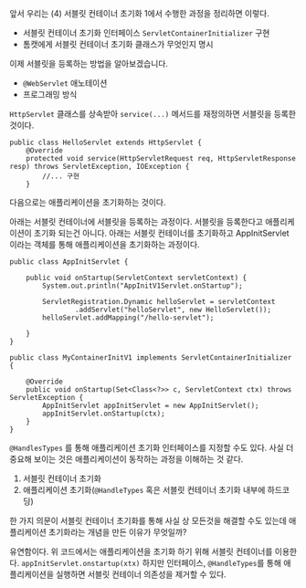 
앞서 우리는 (4) 서블릿 컨테이너 초기화 1에서 수행한 과정을 정리하면 이렇다.

- 서블릿 컨테이너 초기화 인터페이스 `ServletContainerInitializer` 구현
- 톰캣에게 서블릿 컨테이너 초기화 클래스가 무엇인지 명시 


이제 서블릿을 등록하는 방법을 알아보겠습니다.

- `@WebServlet` 애노테이션
- 프로그래밍 방식


`HttpServlet` 클래스를 상속받아 `service(...)` 메서드를 재정의하면 서블릿을 등록한 것이다.

```
public class HelloServlet extends HttpServlet {  
    @Override  
    protected void service(HttpServletRequest req, HttpServletResponse resp) throws ServletException, IOException {  
        //... 구현
    }
```


다음으로는 애플리케이션을 초기화하는 것이다.

아래는 서블릿 컨테이너에 서블릿을 등록하는 과정이다. 서블릿을 등록한다고 애플리케이션이 초기화 되는건 아니다. 아래는 서블릿 컨테이너를 초기화하고 AppInitServlet 이라는 객체를 통해 애플리케이션을 초기화하는 과정이다.


```
public class AppInitServlet {  
  
    public void onStartup(ServletContext servletContext) {  
        System.out.println("AppInitV1Servlet.onStartup");  
        
        ServletRegistration.Dynamic helloServlet = servletContext  
                .addServlet("helloServlet", new HelloServlet());  
        helloServlet.addMapping("/hello-servlet");  
  
    }  
}

public class MyContainerInitV1 implements ServletContainerInitializer {  
  
    @Override  
    public void onStartup(Set<Class<?>> c, ServletContext ctx) throws ServletException {  
        AppInitServlet appInitServlet = new AppInitServlet();  
        appInitServlet.onStartup(ctx);  
    }  
}
```



 `@HandlesTypes` 를 통해 애플리케이션 초기화 인터페이스를 지정할 수도 있다. 사실 더 중요해 보이는 것은 애플리케이션이 동작하는 과정을 이해하는 것 같다.

1. 서블릿 컨테이너 초기화
2. 애플리케이션 초기화(`@HandleTypes` 혹은 서블릿 컨테이너 초기화 내부에 하드코딩)

한 가지 의문이 서블릿 컨테이너 초기화를 통해 사실 상 모든것을 해결할 수도 있는데 애플리케이션 초기화라는 개념을 만든 이유가 무엇일까?

유연함이다. 위 코드에서는 애플리케이션을 초기화 하기 위해 서블릿 컨테이너를 이용한다. `appInitServlet.onstartup(xtx)` 하지만 인터페이스, `@HandleTypes`를 통해 애플리케이션을 실행하면 서블릿 컨테이너 의존성을 제거할 수 있다.
